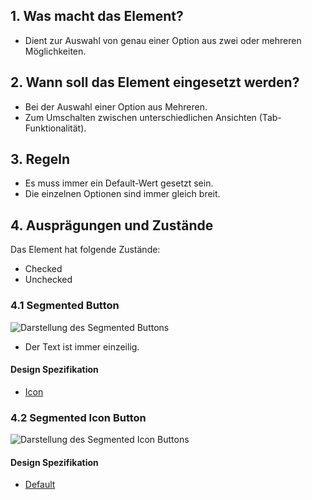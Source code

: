 ## 1. Was macht das Element?
*   Dient zur Auswahl von genau einer Option aus zwei oder mehreren Möglichkeiten.

## 2. Wann soll das Element eingesetzt werden?
*   Bei der Auswahl einer Option aus Mehreren.
*   Zum Umschalten zwischen unterschiedlichen Ansichten (Tab-Funktionalität).

## 3. Regeln
*   Es muss immer ein Default-Wert gesetzt sein.
*   Die einzelnen Optionen sind immer gleich breit.

## 4. Ausprägungen und Zustände
Das Element hat folgende Zustände:
*   Checked
*   Unchecked

### 4.1 Segmented Button
![Darstellung des Segmented Buttons](https://raw.githubusercontent.com/sbb-design-systems/sbb-design-system/master/mobile/elements/segmented-button/images/ME11_Text.png 'class: image')

*   Der Text ist immer einzeilig.

#### Design Spezifikation
*   [Icon](https://sbb.invisionapp.com/d/main#/console/14051805/313166960/inspect)

### 4.2 Segmented Icon Button
![Darstellung des Segmented Icon Buttons](https://raw.githubusercontent.com/sbb-design-systems/sbb-design-system/master/mobile/elements/segmented-button/images/ME11_Icon.png 'class: image')

#### Design Spezifikation
*   [Default](https://sbb.invisionapp.com/d/main#/console/14051805/313166959/inspect)